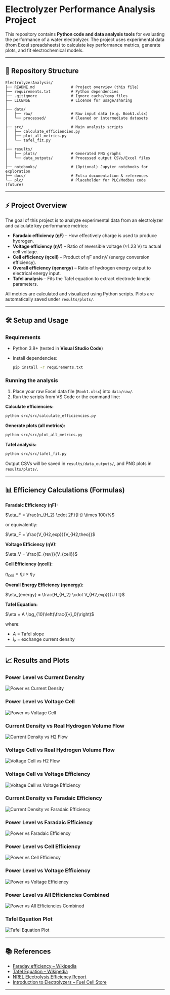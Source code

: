 # Electrolyzer Performance Analysis Project

This repository contains **Python code and data analysis tools** for evaluating the performance of a water electrolyzer. The project uses experimental data (from Excel spreadsheets) to calculate key performance metrics, generate plots, and fit electrochemical models.

---

## 📂 Repository Structure

```
ElectrolyzerAnalysis/
├── README.md                # Project overview (this file)
├── requirements.txt         # Python dependencies
├── .gitignore               # Ignore cache/temp files
├── LICENSE                  # License for usage/sharing
│
├── data/
│   ├── raw/                 # Raw input data (e.g. Book1.xlsx)
│   └── processed/           # Cleaned or intermediate datasets
│
├── src/                     # Main analysis scripts
│   ├── calculate_efficiencies.py
│   ├── plot_all_metrics.py
│   └── tafel_fit.py
│
├── results/
│   ├── plots/               # Generated PNG graphs
│   └── data_outputs/        # Processed output CSVs/Excel files
│
├── notebooks/               # (Optional) Jupyter notebooks for exploration
├── docs/                    # Extra documentation & references
└── plc/                     # Placeholder for PLC/Modbus code (future)
```

---

## ⚡ Project Overview

The goal of this project is to analyze experimental data from an electrolyzer and calculate key performance metrics:

* **Faradaic efficiency (ηF)** – How effectively charge is used to produce hydrogen.
* **Voltage efficiency (ηV)** – Ratio of reversible voltage (≈1.23 V) to actual cell voltage.
* **Cell efficiency (ηcell)** – Product of ηF and ηV (energy conversion efficiency).
* **Overall efficiency (ηenergy)** – Ratio of hydrogen energy output to electrical energy input.
* **Tafel analysis** – Fits the Tafel equation to extract electrode kinetic parameters.

All metrics are calculated and visualized using Python scripts. Plots are automatically saved under `results/plots/`.

---

## 🛠️ Setup and Usage

### Requirements

* Python 3.8+ (tested in **Visual Studio Code**)
* Install dependencies:

  ```bash
  pip install -r requirements.txt
  ```

### Running the analysis

1. Place your raw Excel data file (`Book1.xlsx`) into `data/raw/`.
2. Run the scripts from VS Code or the command line:

**Calculate efficiencies:**

```bash
python src/src/calculate_efficiencies.py
```

**Generate plots (all metrics):**

```bash
python src/src/plot_all_metrics.py
```

**Tafel analysis:**

```bash
python src/src/tafel_fit.py
```

Output CSVs will be saved in `results/data_outputs/`, and PNG plots in `results/plots/`.

---

## 📊 Efficiency Calculations (Formulas)

**Faradaic Efficiency (ηF):**

$\eta_F = \frac{n_{H_2} \cdot 2F}{I t} \times 100\%$

or equivalently:

$\eta_F = \frac{V_{H2,exp}}{V_{H2,theo}}$

**Voltage Efficiency (ηV):**

$\eta_V = \frac{E_{rev}}{V_{cell}}$

**Cell Efficiency (ηcell):**

$\eta_{cell} = \eta_F \times \eta_V$

**Overall Energy Efficiency (ηenergy):**

$\eta_{energy} = \frac{H_{H_2} \cdot V_{H2,exp}}{U I t}$

**Tafel Equation:**

$\eta = A \log_{10}\left(\frac{i}{i_0}\right)$

where:

* *A* = Tafel slope
* *i₀* = exchange current density

---

## 📈 Results and Plots

### Power Level vs Current Density

![Power vs Current Density](results/plots/power_vs_current_density.png)

### Power Level vs Voltage Cell

![Power vs Voltage Cell](results/plots/power_vs_voltage_cell.png)

### Current Density vs Real Hydrogen Volume Flow

![Current Density vs H2 Flow](results/plots/current_density_vs_h2_flow.png)

### Voltage Cell vs Real Hydrogen Volume Flow

![Voltage Cell vs H2 Flow](results/plots/voltage_cell_vs_h2_flow.png)

### Voltage Cell vs Voltage Efficiency

![Voltage Cell vs Voltage Efficiency](results/plots/voltage_cell_vs_voltage_eff.png)

### Current Density vs Faradaic Efficiency

![Current Density vs Faradaic Efficiency](results/plots/current_density_vs_faraday_eff.png)

### Power Level vs Faradaic Efficiency

![Power vs Faradaic Efficiency](results/plots/power_vs_faraday_eff.png)

### Power Level vs Cell Efficiency

![Power vs Cell Efficiency](results/plots/power_vs_cell_eff.png)

### Power Level vs Voltage Efficiency

![Power vs Voltage Efficiency](results/plots/power_vs_voltage_eff.png)

### Power Level vs All Efficiencies Combined

![Power vs All Efficiencies Combined](results/plots/power_vs_all_eff.png)

### Tafel Equation Plot

![Tafel Equation Plot](results/plots/tafel_plot.png)



---

## 📚 References

* [Faraday efficiency – Wikipedia](https://en.wikipedia.org/wiki/Faraday_efficiency)
* [Tafel Equation – Wikipedia](https://en.wikipedia.org/wiki/Tafel_equation)
* [NREL Electrolysis Efficiency Report](https://docs.nrel.gov/docs/fy10osti/47302.pdf)
* [Introduction to Electrolyzers – Fuel Cell Store](https://www.fuelcellstore.com/blog-section/introduction-to-electrolyzers)

---
